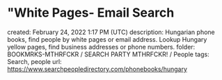# "White Pages- Email Search

created: February 24, 2022 1:17 PM (UTC)
description: Hungarian phone books, find people by white pages or email address. Lookup Hungary yellow pages, find business addresses or phone numbers.
folder: BOOKMRKS-MTHRFCKR / SEARCH PARTY MTHRFCKR! / People
tags: Search, people
url: https://www.searchpeopledirectory.com/phonebooks/hungary